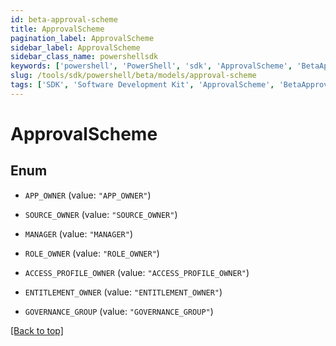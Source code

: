 ```yaml
---
id: beta-approval-scheme
title: ApprovalScheme
pagination_label: ApprovalScheme
sidebar_label: ApprovalScheme
sidebar_class_name: powershellsdk
keywords: ['powershell', 'PowerShell', 'sdk', 'ApprovalScheme', 'BetaApprovalScheme'] 
slug: /tools/sdk/powershell/beta/models/approval-scheme
tags: ['SDK', 'Software Development Kit', 'ApprovalScheme', 'BetaApprovalScheme']
---
```



# ApprovalScheme

## Enum


* `APP_OWNER` (value: `"APP_OWNER"`)

* `SOURCE_OWNER` (value: `"SOURCE_OWNER"`)

* `MANAGER` (value: `"MANAGER"`)

* `ROLE_OWNER` (value: `"ROLE_OWNER"`)

* `ACCESS_PROFILE_OWNER` (value: `"ACCESS_PROFILE_OWNER"`)

* `ENTITLEMENT_OWNER` (value: `"ENTITLEMENT_OWNER"`)

* `GOVERNANCE_GROUP` (value: `"GOVERNANCE_GROUP"`)


[[Back to top]](#) 


